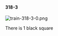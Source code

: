 #### 318-3
![train-318-3-0.png](https://github.com/lil-lab/nlvr/raw/master/nlvr/train/images/79/train-318-3-0.png "train-318-3-0.png")

There is 1 black square